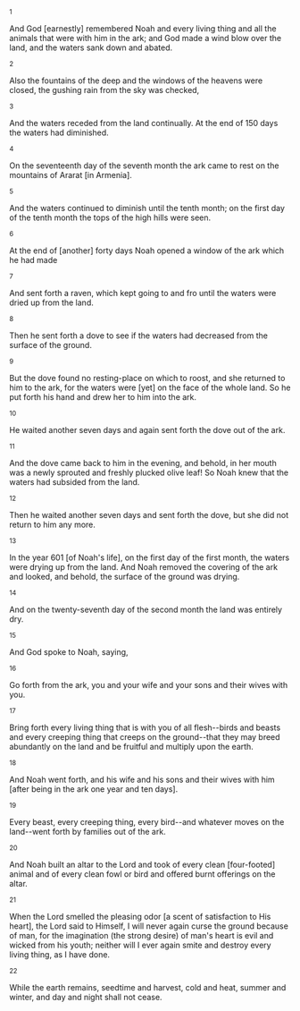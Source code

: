 <sup>1</sup> 

And God [earnestly] remembered Noah and every living thing and all the animals that were with him in the ark; and God made a wind blow over the land, and the waters sank down and abated. 

<sup>2</sup> 

Also the fountains of the deep and the windows of the heavens were closed, the gushing rain from the sky was checked, 

<sup>3</sup> 

And the waters receded from the land continually. At the end of 150 days the waters had diminished. 

<sup>4</sup> 

On the seventeenth day of the seventh month the ark came to rest on the mountains of Ararat [in Armenia]. 

<sup>5</sup> 

And the waters continued to diminish until the tenth month; on the first day of the tenth month the tops of the high hills were seen. 

<sup>6</sup> 

At the end of [another] forty days Noah opened a window of the ark which he had made 

<sup>7</sup> 

And sent forth a raven, which kept going to and fro until the waters were dried up from the land. 

<sup>8</sup> 

Then he sent forth a dove to see if the waters had decreased from the surface of the ground. 

<sup>9</sup> 

But the dove found no resting-place on which to roost, and she returned to him to the ark, for the waters were [yet] on the face of the whole land. So he put forth his hand and drew her to him into the ark. 

<sup>10</sup> 

He waited another seven days and again sent forth the dove out of the ark. 

<sup>11</sup> 

And the dove came back to him in the evening, and behold, in her mouth was a newly sprouted and freshly plucked olive leaf! So Noah knew that the waters had subsided from the land. 

<sup>12</sup> 

Then he waited another seven days and sent forth the dove, but she did not return to him any more. 

<sup>13</sup> 

In the year 601 [of Noah's life], on the first day of the first month, the waters were drying up from the land. And Noah removed the covering of the ark and looked, and behold, the surface of the ground was drying. 

<sup>14</sup> 

And on the twenty-seventh day of the second month the land was entirely dry. 

<sup>15</sup> 

And God spoke to Noah, saying, 

<sup>16</sup> 

Go forth from the ark, you and your wife and your sons and their wives with you. 

<sup>17</sup> 

Bring forth every living thing that is with you of all flesh--birds and beasts and every creeping thing that creeps on the ground--that they may breed abundantly on the land and be fruitful and multiply upon the earth. 

<sup>18</sup> 

And Noah went forth, and his wife and his sons and their wives with him [after being in the ark one year and ten days]. 

<sup>19</sup> 

Every beast, every creeping thing, every bird--and whatever moves on the land--went forth by families out of the ark. 

<sup>20</sup> 

And Noah built an altar to the Lord and took of every clean [four-footed] animal and of every clean fowl or bird and offered burnt offerings on the altar. 

<sup>21</sup> 

When the Lord smelled the pleasing odor [a scent of satisfaction to His heart], the Lord said to Himself, I will never again curse the ground because of man, for the imagination (the strong desire) of man's heart is evil and wicked from his youth; neither will I ever again smite and destroy every living thing, as I have done. 

<sup>22</sup> 

While the earth remains, seedtime and harvest, cold and heat, summer and winter, and day and night shall not cease.